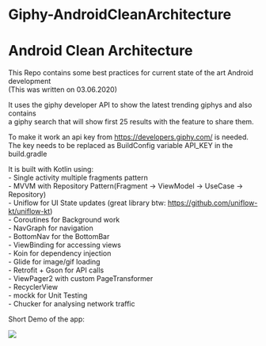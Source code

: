 # Giphy-AndroidCleanArchitecture
  
# Android Clean Architecture
  
This Repo contains some best practices for current state of the art Android development  
(This was written on 03.06.2020)  
  
It uses the giphy developer API to show the latest trending giphys and also contains   
a giphy search that will show first 25 results with the feature to share them.  

To make it work an api key from https://developers.giphy.com/ is needed.
The key needs to be replaced as BuildConfig variable API_KEY in the build.gradle
    
It is built with Kotlin using:  
    - Single activity multiple fragments pattern  
    - MVVM with Repository Pattern(Fragment -> ViewModel -> UseCase -> Repository)  
    - Uniflow for UI State updates (great library btw: https://github.com/uniflow-kt/uniflow-kt)  
    - Coroutines for Background work  
    - NavGraph for navigation  
    - BottomNav for the BottomBar  
    - ViewBinding for accessing views  
    - Koin for dependency injection  
    - Glide for image/gif loading  
    - Retrofit + Gson for API calls  
    - ViewPager2 with custom PageTransformer  
    - RecyclerView  
    - mockk for Unit Testing  
    - Chucker for analysing network traffic  
    
Short Demo of the app:

![](AppDemo.gif)

    
